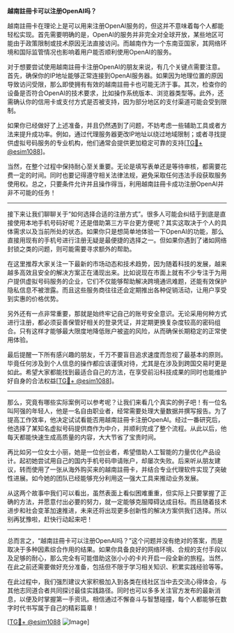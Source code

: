 **越南註冊卡可以注册OpenAI吗？**

越南註冊卡在理论上是可以用来注册OpenAI服务的，但这并不意味着每个人都能轻松实现。首先需要明确的是，OpenAI的服务并非完全对全球开放，某些地区可能由于政策限制或技术原因无法直接访问。而越南作为一个东南亚国家，其网络环境和国际监管情况也影响着用户能否顺利使用OpenAI的服务。

对于想要尝试使用越南註冊卡注册OpenAI的朋友来说，有几个关键点需要注意。首先，确保你的IP地址能够正常连接到OpenAI服务器。如果因为地理位置的原因导致访问受限，那么即使拥有有效的越南註冊卡也可能无济于事。其次，检查你的设备是否符合OpenAI的技术要求，比如操作系统版本、浏览器类型等。此外，还需确认你的信用卡或支付方式是否被支持，因为部分地区的支付渠道可能会受到限制。

如果你已经做好了上述准备，并且仍然遇到了问题，不妨考虑一些辅助工具或者方法来提升成功率。例如，通过代理服务器更改IP地址以绕过地域限制；或者寻找提供虚拟号码服务的专业机构，他们通常会提供更加稳定可靠的支持[[TG💪+ @esim1088](https://t.me/s/esim1088)]。

当然，在整个过程中保持耐心至关重要。无论是填写表单还是等待审核，都需要花费一定的时间。同时也要记得遵守相关法律法规，避免采取任何违法手段获取服务使用权。总之，只要条件允许并且操作得当，利用越南註冊卡成功注册OpenAI并非不可能的任务！

---

接下来让我们聊聊关于“如何选择合适的注册方式”。很多人可能会纠结于到底是直接使用本地手机号码好呢？还是借助第三方平台更方便呢？其实这取决于个人的具体需求以及当前所处的状态。如果你只是想简单地体验一下OpenAI的功能，那么直接用现有的手机号进行注册无疑是最便捷的选择之一。但如果你遇到了诸如网络封锁之类的问题，则可能需要寻求额外的帮助。

在这里推荐大家关注一下最新的市场动态和技术趋势，因为随着科技的发展，越来越多高效且安全的解决方案正在涌现出来。比如说现在市面上就有不少专注于为用户提供虚拟号码服务的企业，它们不仅能够帮助解决跨境通讯难题，还能有效保护隐私信息不被泄露。而且这些服务商往往还会定期推出各种促销活动，让用户享受到实惠的价格优势。

另外还有一点非常重要，那就是始终牢记自己的账号安全意识。无论采用何种方式进行注册，都必须妥善保管好相关的登录凭证，并定期更换复杂度较高的密码组合。只有这样才能够最大限度地降低账户被盗的风险，从而确保长期稳定的正常使用体验。

最后提醒一下所有感兴趣的朋友，千万不要盲目追求速度而忽视了最基本的原则。毕竟任何涉及到个人信息的操作都应该谨慎对待，尤其是在涉及到跨国交易时更是如此。希望大家都能找到最适合自己的方法，在享受前沿科技成果的同时也能维护好自身的合法权益[[TG💪+ @esim1088](https://t.me/s/esim1088)]。

---

那么，究竟有哪些实际案例可以参考呢？让我们来看几个真实的例子吧！有一位名叫阿强的年轻人，他是一名自由职业者，经常需要处理大量数据并撰写报告。为了提高工作效率，他决定试试看能否用越南註冊卡注册OpenAI。经过一番研究后，他选择了某知名虚拟号码提供商作为中介，并顺利完成了整个流程。从此以后，他每天都能快速生成高质量的内容，大大节省了宝贵时间。

再比如另一位女士小丽，她是一位创业者，希望借助人工智能的力量优化产品设计。起初她尝试用自己的国内手机号码申请账户，却屡次失败。后来听从朋友建议，转而使用了一张从海外购买来的越南註冊卡，并结合专业代理软件实现了突破性进展。如今她的团队已经能够充分利用这一强大工具来推动业务发展。

从这两个故事中我们可以看出，虽然表面上看似困难重重，但实际上只要掌握了正确的方法，并愿意付出必要的努力，就一定能够克服障碍达成目标。而且随着技术进步和社会变革加速推进，未来还将出现更多创新性的解决方案供我们选择。所以别再犹豫啦，赶快行动起来吧！

---

总而言之，“越南註冊卡可以注册OpenAI吗？”这个问题并没有绝对的答案，而是取决于多种因素综合作用的结果。如果你具备良好的网络环境、合规的支付手段以及足够的耐心，那么完全有可能借助这张小小的卡片开启一段全新的旅程。当然，在此之前还需要做好充分准备，包括但不限于学习相关知识、积累实践经验等等。

在此过程中，我们强烈建议大家积极加入到各类在线社区当中去交流心得体会，与其他志同道合者共同探讨最佳实践路径。同时也可以多多关注官方发布的最新消息，以便及时掌握第一手资讯。相信通过不懈奋斗与智慧碰撞，每个人都能够在数字时代书写属于自己的精彩篇章！

[[TG💪+ @esim1088](https://t.me/s/esim1088) ![Image](https://i.postimg.cc/4NQfJmqS/Snipaste-2025-05-13-00-14-12.png)]